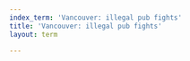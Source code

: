```yaml
---
index_term: 'Vancouver: illegal pub fights'
title: 'Vancouver: illegal pub fights'
layout: term

---
```

